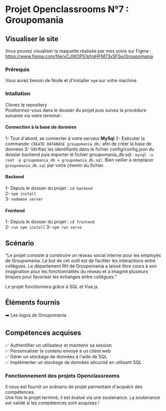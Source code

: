 # Projet Openclassrooms N°7 : Groupomania
## Visualiser le site

Vous pouvez visualiser la maquette réalisée par mes soins sur Figma : https://www.figma.com/file/vCJWOP51sfrgHFM73xSFSe/Groupomania  

### Prérequis
Vous aurez besoin de Node et d'installer `npm` sur votre machine. 

### Intallation
Clonez le repositery  
Positionnez-vous dans le dossier du projet puis suivez la procédure suivante via votre terminal : 

#### Connection à la base de données
1- Tout d'abord, se connecter à votre serveur **MySql** 
2- Exécuter la commande: `CREATE DATABASE groupomania_db;` afin de créer la base de données
3- Vérifiez les identifiants dans le fichier config/config.json du dossier backend puis importer le fichier groupomania_db.sql : `mysql -u root -p groupomania_db < groupomania_db.sql`. Bien veiller à remplacer `groupomania_db.sql` par votre chemin du fichier.  

#### Backend
1- Depuis le dossier du projet : `cd backend`  
2- `npm install`  
3- `nodemon server`  

#### Frontend
1- Depuis le dossier du projet : `cd frontend`  
2- `run npm install` 
3- `npm run serve`

## Scénario
"Le projet consiste à construire un réseau social interne pour les employés de Groupomania. Le but de cet outil est de faciliter les interactions entre collègues. Le département RH de Groupomania a laissé libre cours à son imagination pour les fonctionnalités du réseau et a imaginé plusieurs briques pour favoriser les échanges entre collègues."  

Le projet fonctionnera grâce à SQL et Vue.js.

## Éléments fournis
➡️ Les logos de Groupomania  

## Compétences acquises 
✅ Authentifier un utilisateur et maintenir sa session  
✅ Personnaliser le contenu envoyé à un client web  
✅ Gérer un stockage de données à l'aide de SQL  
✅ Implémenter un stockage de données sécurisé en utilisant SQL  

### Fonctionnement des projets Openclassrooms
Il nous est fournit un scénario de projet permettant d'acquérir des compétences.  
Une fois le projet terminé, il est évalué via une soutenance. La soutenance est validé si les compétences sont acquises !
